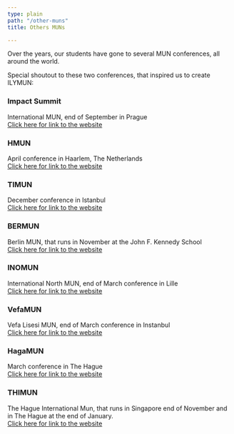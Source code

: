 ```yaml
---
type: plain
path: "/other-muns"
title: Others MUNs

---
```

<p>Over the years, our students have gone to several MUN conferences, all around the world.</p>

<p>Special shoutout to these two conferences, that inspired us to create ILYMUN:</p>

<div class="row">

<div class="col-md-4">

<h3>Impact Summit</h3>

<p>International MUN, end of September in Prague <br /> <a href="https://www.salamforpeace.com/about">Click here for link to the website</a></p>

</div>

<div class="col-md-4">

<h3>HMUN</h3>

<p>April conference in Haarlem, The Netherlands <br /> <a href="https://www.hmun.nl/">Click here for link to the website</a></p>

</div>

<div class="col-md-4">

<h3>TIMUN</h3>

<p>December conference in Istanbul <br /> <a href="https://www.timun.gen.tr/">Click here for link to the website</a></p>

</div>

<div class="col-md-4">

<h3>BERMUN</h3>

<p>Berlin MUN, that runs in November at the John F. Kennedy School <br /> <a href="https://www1.bermun.de/">Click here for link to the website</a></p>

</div>

<div class="col-md-4">

<h3>INOMUN</h3>

<p>International North MUN, end of March conference in Lille <br /><a href="http://inomun.weebly.com/">Click here for link to the website</a></p>

</div>

<div class="col-md-4">

<h3>VefaMUN</h3>

<p>Vefa Lisesi MUN, end of March conference in Instanbul <br /><a href="https://www.facebook.com/vefamun/">Click here for link to the website</a></p>

</div>

<div class="col-md-4">

<h3>HagaMUN</h3>

<p>March conference in The Hague <br /><a href="https://hagamun.org/">Click here  for link to the website</a></p>

</div>

<div class="col-md-4">

<h3>THIMUN</h3>

<p>The Hague International Mun, that runs in Singapore end of November and in The Hague at the end of January. <br /><a href="http://foundation.thimun.org/">Click here for link to the website</a></p>

</div>

</div>